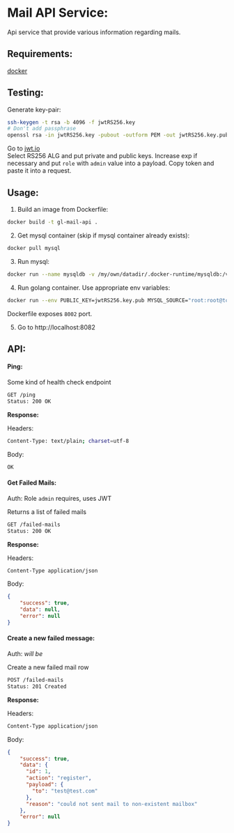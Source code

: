 Mail API Service:
================

Api service that provide various information regarding mails.

Requirements:
-------------

[docker](https://www.docker.com/)

Testing:
-------
Generate key-pair:
```bash
ssh-keygen -t rsa -b 4096 -f jwtRS256.key
# Don't add passphrase
openssl rsa -in jwtRS256.key -pubout -outform PEM -out jwtRS256.key.pub
```

Go to [jwt.io](https://jwt.io/)  
Select RS256 ALG and put private and public keys. Increase exp if necessary and put `role` with `admin` value into a payload.
Copy token and paste it into a request.

Usage:
------

1. Build an image from Dockerfile:
```bash
docker build -t gl-mail-api .
```

2. Get mysql container (skip if mysql container already exists):
```bash
docker pull mysql
```

3. Run mysql:
```bash
docker run --name mysqldb -v /my/own/datadir/.docker-runtime/mysqldb:/var/lib/mysql -e MYSQL_ROOT_PASSWORD=root -d mysql:5.7
```

4. Run golang container. Use appropriate env variables:
```bash
docker run --env PUBLIC_KEY=jwtRS256.key.pub MYSQL_SOURCE="root:root@tcp(172.17.0.2:3306)/test-db" -p 8002:8002 --name gl-mail-api-service --rm gl-mail-api
```

Dockerfile exposes `8002` port.

5. Go to http://localhost:8082

API:
----

#### Ping:

Some kind of health check endpoint

```bash
GET /ping
Status: 200 OK
```

**Response:**

Headers:
```bash
Content-Type: text/plain; charset=utf-8
```

Body:
```bash
OK
```

#### Get Failed Mails:

Auth: Role `admin` requires, uses JWT

Returns a list of failed mails

```bash
GET /failed-mails
Status: 200 OK
```

**Response:**

Headers:
```bash
Content-Type application/json
```

 Body:
```json
{
    "success": true,
    "data": null,
    "error": null
}
```

#### Create a new failed message:

Auth: *will be*

Create a new failed mail row
```bash
POST /failed-mails
Status: 201 Created
```

**Response:**

Headers:
```bash
Content-Type application/json
```

 Body:
```json
{
    "success": true,
    "data": {
      "id": 1,
      "action": "register",
      "payload": {
        "to": "test@test.com"
      },
      "reason": "could not sent mail to non-existent mailbox"
    },
    "error": null
}
```
